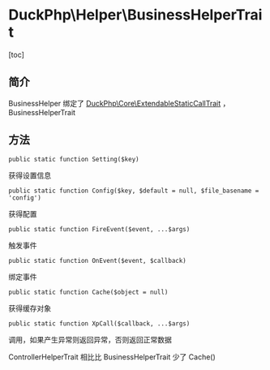 # DuckPhp\Helper\BusinessHelperTrait
[toc]

## 简介

BusinessHelper 绑定了 [DuckPhp\Core\ExtendableStaticCallTrait](Core-ExtendableStaticCallTrait.md) ，BusinessHelperTrait

## 方法

    public static function Setting($key)
获得设置信息

    public static function Config($key, $default = null, $file_basename = 'config')
获得配置


    public static function FireEvent($event, ...$args)
触发事件

    public static function OnEvent($event, $callback)
绑定事件

    public static function Cache($object = null)
获得缓存对象

    public static function XpCall($callback, ...$args)
调用，如果产生异常则返回异常，否则返回正常数据

ControllerHelperTrait 相比比 BusinessHelperTrait 少了 Cache()


